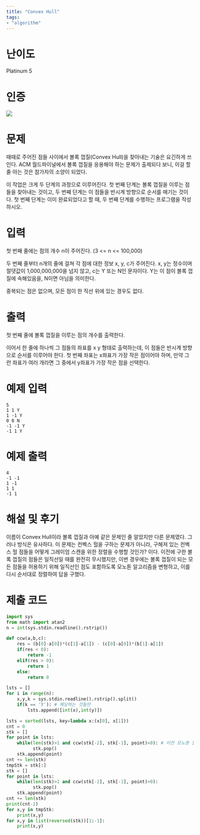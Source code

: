 ```yaml
---
title: "Convex Hull"
tags:
- "algorithm"
---
```


# 난이도
Platinum 5

# 인증
![](https://bmchun00.github.io/assets/algo/week2-2.png)

# 문제
때때로 주어진 점들 사이에서 볼록 껍질(Convex Hull)을 찾아내는 기술은 요긴하게 쓰인다. ACM 월드파이널에서 볼록 껍질을 응용해야 하는 문제가 출제되다 보니, 이걸 할 줄 아는 것은 참가자의 소양이 되었다.

이 작업은 크게 두 단계의 과정으로 이루어진다. 첫 번째 단계는 볼록 껍질을 이루는 점들을 찾아내는 것이고, 두 번째 단계는 이 점들을 반시계 방향으로 순서를 매기는 것이다. 첫 번째 단계는 이미 완료되었다고 할 때, 두 번째 단계를 수행하는 프로그램을 작성하시오.

# 입력
첫 번째 줄에는 점의 개수 n이 주어진다. (3 <= n <= 100,000)

두 번째 줄부터 n개의 줄에 걸쳐 각 점에 대한 정보 x, y, c가 주어진다. x, y는 정수이며 절댓값이 1,000,000,000을 넘지 않고, c는 Y 또는 N인 문자이다. Y는 이 점이 볼록 껍질에 속해있음을, N이면 아님을 의미한다.

중복되는 점은 없으며, 모든 점이 한 직선 위에 있는 경우도 없다.

# 출력
첫 번째 줄에 볼록 껍질을 이루는 점의 개수를 출력한다.

이어서 한 줄에 하나씩 그 점들의 좌표를 x y 형태로 출력하는데, 이 점들은 반시계 방향으로 순서를 이루어야 한다. 첫 번째 좌표는 x좌표가 가장 작은 점이어야 하며, 만약 그런 좌표가 여러 개라면 그 중에서 y좌표가 가장 작은 점을 선택한다.

# 예제 입력
```
5
1 1 Y
1 -1 Y
0 0 N
-1 -1 Y
-1 1 Y
```

# 예제 출력
```
4
-1 -1
1 -1
1 1
-1 1
```

# 해설 및 후기
이름이 Convex Hull이라 볼록 껍질과 아예 같은 문제인 줄 알았지만 다른 문제였다. 그러나 방식은 유사하다. 이 문제는 컨벡스 헐을 구하는 문제가 아니라, 구해져 있는 컨벡스 헐 점들을 어떻게 그레이엄 스캔을 위한 정렬을 수행할 것인가? 이다. 이전에 구한 볼록 껍질의 점들은 일직선일 때를 완전히 무시했지만, 이번 경우에는 볼록 껍질이 되는 모든 점들을 허용하기 위해 일직선인 점도 포함하도록 모노톤 알고리즘을 변형하고, 이를 다시 순서대로 정렬하여 답을 구했다.

# 제출 코드
```py
import sys
from math import atan2
n = int(sys.stdin.readline().rstrip())

def ccw(a,b,c):
    res = (b[0]-a[0])*(c[1]-a[1]) - (c[0]-a[0])*(b[1]-a[1])
    if(res < 0):
        return -1
    elif(res > 0):
        return 1
    else:
        return 0

lsts = []
for i in range(n):
    x,y,k = sys.stdin.readline().rstrip().split()
    if(k == 'Y'): # 해당하는 것들만
        lsts.append([int(x),int(y)])

lsts = sorted(lsts, key=lambda x:(x[0], x[1]))
cnt = 0
stk = []
for point in lsts:
    while(len(stk)>1 and ccw(stk[-2], stk[-1], point)<0): # 이전 모노톤 알고리즘의 변형 - ccw 값이 0인 경우도 허용한다. 즉 직선도 허용
          stk.pop()
    stk.append(point)
cnt += len(stk)
tmpStk = stk[:]
stk = []
for point in lsts:
    while(len(stk)>1 and ccw(stk[-2], stk[-1], point)>0):
          stk.pop()
    stk.append(point)
cnt += len(stk)
print(cnt-2)
for x,y in tmpStk:
    print(x,y)
for x,y in list(reversed(stk))[1:-1]:
    print(x,y)
```
